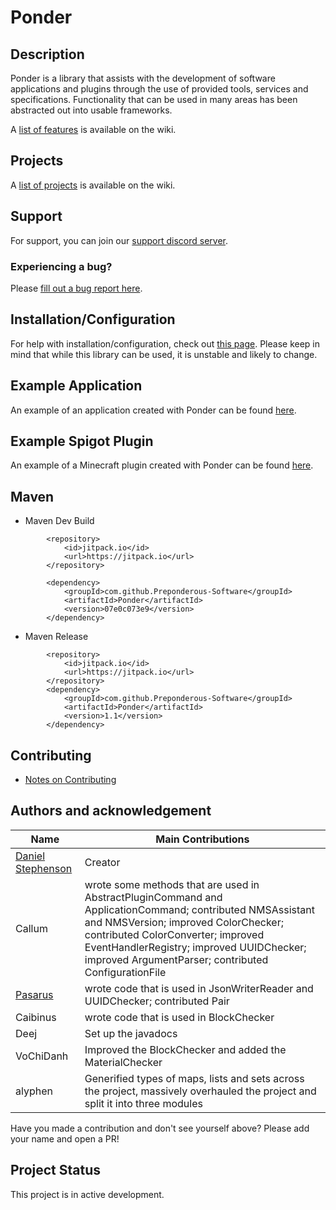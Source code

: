 # Ponder

## Description

Ponder is a library that assists with the development of software applications and plugins through the use of provided
tools, services and specifications. Functionality that can be used in many areas has been abstracted out into usable
frameworks.

A [list of features](https://github.com/Preponderous-Software/Ponder/wiki/Features) is available on the wiki.

## Projects

A [list of projects](https://github.com/Preponderous-Software/Ponder/wiki/Projects) is available on the wiki.

## Support

For support, you can join our [support discord server](https://discord.gg/G6wQxfcBMt).

### Experiencing a bug?

Please [fill out a bug report here](https://github.com/Preponderous-Software/Ponder/issues?q=is%3Aissue+is%3Aopen+label%3Abug).

## Installation/Configuration

For help with installation/configuration, check
out [this page](https://github.com/Preponderous-Software/Ponder/wiki/Setup-Tutorial-(Configuration)). Please keep in
mind that while this library can be used, it is unstable and likely to change.

## Example Application

An example of an application created with Ponder can be
found [here](https://github.com/Preponderous-Software/ExamplePonderApplication).

## Example Spigot Plugin

An example of a Minecraft plugin created with Ponder can be
found [here](https://github.com/Preponderous-Software/ExamplePonderPlugin).

## Maven

- Maven Dev Build

```
        <repository>
            <id>jitpack.io</id>
            <url>https://jitpack.io</url>
        </repository>

        <dependency>
            <groupId>com.github.Preponderous-Software</groupId>
            <artifactId>Ponder</artifactId>
            <version>07e0c073e9</version>
        </dependency>
```

- Maven Release

```
        <repository>
            <id>jitpack.io</id>
            <url>https://jitpack.io</url>
        </repository>
        <dependency>
            <groupId>com.github.Preponderous-Software</groupId>
            <artifactId>Ponder</artifactId>
            <version>1.1</version>
        </dependency>
```

## Contributing

- [Notes on Contributing](https://github.com/Preponderous-Software/Ponder/wiki/Contributing)

## Authors and acknowledgement

Name | Main Contributions
------------ | -------------
[Daniel Stephenson](https://github.com/dmccoystephenson) | Creator
Callum | wrote some methods that are used in AbstractPluginCommand and ApplicationCommand; contributed NMSAssistant and NMSVersion; improved ColorChecker; contributed ColorConverter; improved EventHandlerRegistry; improved UUIDChecker; improved ArgumentParser; contributed ConfigurationFile
[Pasarus](https://github.com/Pasarus) | wrote code that is used in JsonWriterReader and UUIDChecker; contributed Pair
Caibinus | wrote code that is used in BlockChecker
Deej | Set up the javadocs
VoChiDanh | Improved the BlockChecker and added the MaterialChecker
alyphen | Generified types of maps, lists and sets across the project, massively overhauled the project and split it into three modules

Have you made a contribution and don't see yourself above? Please add your name and open a PR!

## Project Status

This project is in active development.

